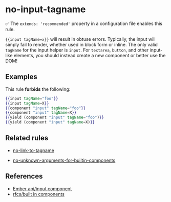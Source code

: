 # no-input-tagname

:white_check_mark: The `extends: 'recommended'` property in a configuration file enables this rule.

`{{input tagName=x}}` will result in obtuse errors. Typically, the input will simply fail to render, whether used in block form or inline. The only valid `tagName` for the input helper is `input`. For `textarea`, `button`, and other input-like elements, you should instead create a new component or better use the DOM!

## Examples

This rule **forbids** the following:

```hbs
{{input tagName="foo"}}
{{input tagName=X}}
{{component "input" tagName="foo"}}
{{component "input" tagName=X}}
{{yield (component "input" tagName="foo")}}
{{yield (component "input" tagName=X)}}
```

## Related rules

* [no-link-to-tagname](no-link-to-tagname.md)
- [no-unknown-arguments-for-builtin-components](no-unknown-arguments-for-builtin-components.md)


## References

* [Ember api/input component](https://api.emberjs.com/ember/release/classes/Ember.Templates.components/methods/Input?anchor=Input)
* [rfcs/built in components](https://emberjs.github.io/rfcs/0459-angle-bracket-built-in-components.html)
